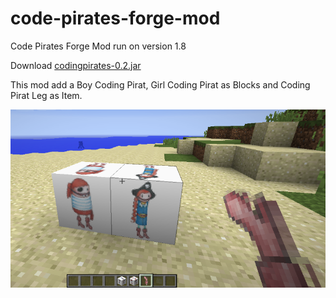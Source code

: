 code-pirates-forge-mod
=========

Code Pirates Forge Mod run on version 1.8

Download [codingpirates-0.2.jar](release/codingpirates-0.2.jar?raw=true)

This mod add a Boy Coding Pirat, Girl Coding Pirat as Blocks and Coding Pirat Leg as Item.

![CodePiratsMod](https://raw.githubusercontent.com/jarryDk/MineCraft/master/code-pirates-forge-mod/images/CodePiratsMod.png)
